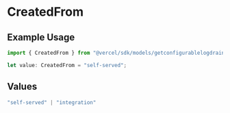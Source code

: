 # CreatedFrom

## Example Usage

```typescript
import { CreatedFrom } from "@vercel/sdk/models/getconfigurablelogdrainop.js";

let value: CreatedFrom = "self-served";
```

## Values

```typescript
"self-served" | "integration"
```